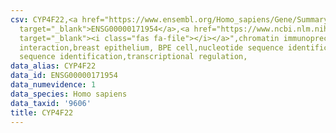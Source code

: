 ```yaml
---
csv: CYP4F22,<a href="https://www.ensembl.org/Homo_sapiens/Gene/Summary?db=core;g=ENSG00000171954"
  target="_blank">ENSG00000171954</a>,<a href="https://www.ncbi.nlm.nih.gov/pubmed/22863008"
  target="_blank"><i class="fas fa-file"></i></a>",chromatin immunoprecipitation assay,direct
  interaction,breast epithelium, BPE cell,nucleotide sequence identification,nucleotide
  sequence identification,transcriptional regulation,
data_alias: CYP4F22
data_id: ENSG00000171954
data_numevidence: 1
data_species: Homo sapiens
data_taxid: '9606'
title: CYP4F22
---
```


